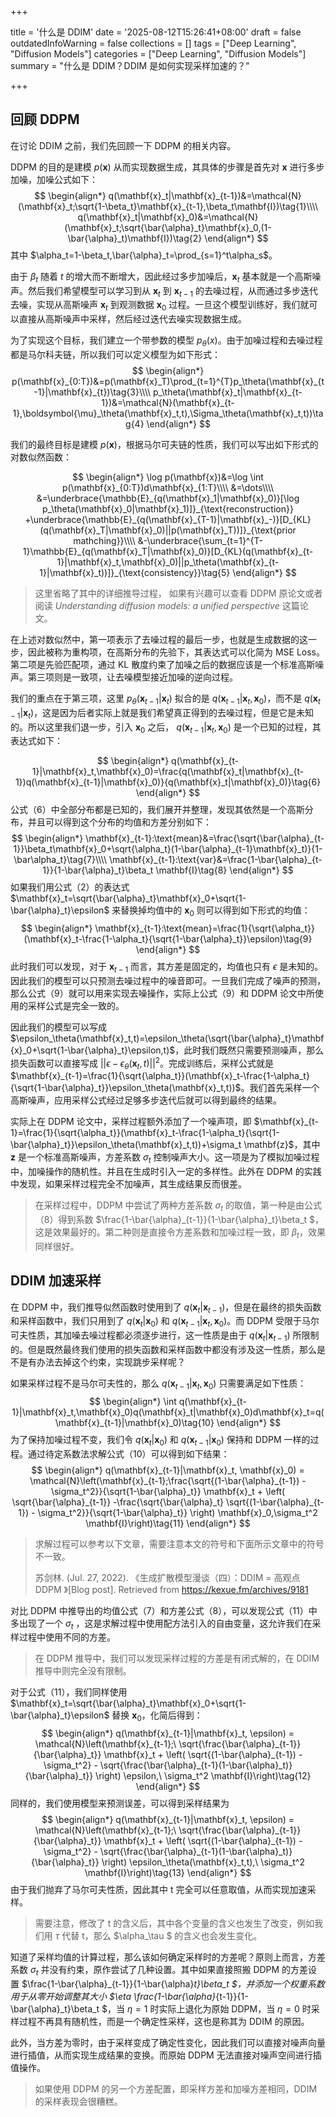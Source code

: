 +++

title = '什么是 DDIM'
date = '2025-08-12T15:26:41+08:00'
draft = false
outdatedInfoWarning = false
collections = []
tags = ["Deep Learning", "Diffusion Models"]
categories = ["Deep Learning", "Diffusion Models"]
summary = "什么是 DDIM？DDIM 是如何实现采样加速的？"

+++

## 回顾 DDPM

在讨论 DDIM 之前，我们先回顾一下 DDPM 的相关内容。

DDPM 的目的是建模 $p(\mathbf{x})$ 从而实现数据生成，其具体的步骤是首先对 $\mathbf{x}$ 进行多步加噪，加噪公式如下：
$$
\begin{align*}
q(\mathbf{x}_t|\mathbf{x}_{t-1})&=\mathcal{N}(\mathbf{x}_t;\sqrt{1-\beta_t}\mathbf{x}_{t-1},\beta_t\mathbf{I})\tag{1}\\\\
q(\mathbf{x}_t|\mathbf{x}_0)&=\mathcal{N}(\mathbf{x}_t;\sqrt{\bar{\alpha}_t}\mathbf{x}_0,(1-\bar{\alpha}_t)\mathbf{I})\tag{2}
\end{align*}
$$
其中 $\alpha_t=1-\beta_t,\bar{\alpha}_t=\prod_{s=1}^t\alpha_s$。

由于 $\beta_t$ 随着 $t$ 的增大而不断增大，因此经过多步加噪后，$\mathbf{x}_t$ 基本就是一个高斯噪声。然后我们希望模型可以学习到从 $\mathbf{x}_t$ 到 $\mathbf{x}_{t-1}$ 的去噪过程，从而通过多步迭代去噪，实现从高斯噪声 $\mathbf{x}_t$ 到观测数据 $\mathbf{x}_0$ 过程。一旦这个模型训练好，我们就可以直接从高斯噪声中采样，然后经过迭代去噪实现数据生成。

为了实现这个目标，我们建立一个带参数的模型 $p_\theta(x)$。由于加噪过程和去噪过程都是马尔科夫链，所以我们可以定义模型为如下形式：
$$
\begin{align*}
p(\mathbf{x}_{0:T})&=p(\mathbf{x}_T)\prod_{t=1}^{T}p_\theta(\mathbf{x}_{t-1}|\mathbf{x}_{t})\tag{3}\\\\
p_\theta(\mathbf{x}_t|\mathbf{x}_{t-1})&=\mathcal{N}(\mathbf{x}_{t-1},\boldsymbol{\mu}_\theta(\mathbf{x}_t,t),\Sigma_\theta(\mathbf{x}_t,t))\tag{4}
\end{align*}
$$

我们的最终目标是建模 $p(\mathbf{x})$，根据马尔可夫链的性质，我们可以写出如下形式的对数似然函数：


$$
\begin{align*}
\log p(\mathbf{x})&=\log \int p(\mathbf{x}_{0:T})d\mathbf{x}_{1:T}\\\\
&=\dots\\\\
&=\underbrace{\mathbb{E}_{q(\mathbf{x}_1|\mathbf{x}_0)}[\log p_\theta(\mathbf{x}_0|\mathbf{x}_1)]}_{\text{reconstruction}}
+\underbrace{\mathbb{E}_{q(\mathbf{x}_{T-1}|\mathbf{x}_-)}[D_{KL}(q(\mathbf{x}_T|\mathbf{x}_0)||p(\mathbf{x}_T))]}_{\text{prior mathching}}\\\\
&-\underbrace{\sum_{t=1}^{T-1}\mathbb{E}_{q(\mathbf{x}_T|\mathbf{x}_0)}[D_{KL}(q(\mathbf{x}_{t-1}|\mathbf{x}_t,\mathbf{x}_0)||p_\theta(\mathbf{x}_{t-1}|\mathbf{x}_t))]}_{\text{consistency}}\tag{5}
\end{align*}
$$


>  这里省略了其中的详细推导过程， 如果有兴趣可以查看 DDPM 原论文或者阅读 *Understanding diffusion models: a unified perspective* 这篇论文。

在上述对数似然中，第一项表示了去噪过程的最后一步，也就是生成数据的这一步，因此被称为重构项，在高斯分布的先验下，其表达式可以化简为 MSE Loss。第二项是先验匹配项，通过 KL 散度约束了加噪之后的数据应该是一个标准高斯噪声。第三项则是一致项，让去噪模型接近加噪的逆向过程。

我们的重点在于第三项，这里<span> $p_\theta(\mathbf{x}_{t-1}|\mathbf{x}_t)$</span> 拟合的是 <span>$q(\mathbf{x}_{t-1}|\mathbf{x}_t,\mathbf{x}_0)$</span>，而不是 <span>$q(\mathbf{x}_{t-1}|\mathbf{x}_t)$</span>，这是因为后者实际上就是我们希望真正得到的去噪过程，但是它是未知的。所以这里我们退一步，引入 <span>$\mathbf{x}_0$ </span>之后，<span> $q(\mathbf{x}_{t-1}|\mathbf{x}_t,\mathbf{x}_0)$</span> 是一个已知的过程，其表达式如下：

$$
\begin{align*}
q(\mathbf{x}_{t-1}|\mathbf{x}_t,\mathbf{x}_0)=\frac{q(\mathbf{x}_t|\mathbf{x}_{t-1})q(\mathbf{x}_{t-1}|\mathbf{x}_0)}{q(\mathbf{x}_t|\mathbf{x}_0)}\tag{6}
\end{align*}
$$
公式（6）中全部分布都是已知的，我们展开并整理，发现其依然是一个高斯分布，并且可以得到这个分布的均值和方差分别如下：
$$
\begin{align*}
\mathbf{x}_{t-1}:\text{mean}&=\frac{\sqrt{\bar{\alpha}_{t-1}}\beta_t\mathbf{x}_0+\sqrt{\alpha_t}(1-\bar{\alpha}_{t-1}\mathbf{x}_t)}{1-\bar\alpha_t}\tag{7}\\\\
\mathbf{x}_{t-1}:\text{var}&=\frac{1-\bar{\alpha}_{t-1}}{1-\bar{\alpha}_t}\beta_t \mathbf{I}\tag{8}
\end{align*}
$$
如果我们用公式（2）的表达式 $\mathbf{x}_t=\sqrt{\bar{\alpha}_t}\mathbf{x}_0+\sqrt{1-\bar{\alpha}_t}\epsilon$ 来替换掉均值中的 $\mathbf{x}_0$ 则可以得到如下形式的均值：
$$
\begin{align*}
\mathbf{x}_{t-1}:\text{mean}=\frac{1}{\sqrt{\alpha_t}}(\mathbf{x}_t-\frac{1-\alpha_t}{\sqrt{1-\bar{\alpha}_t}}\epsilon)\tag{9}
\end{align*}
$$
此时我们可以发现，对于 $\mathbf{x}_{t-1}$ 而言，其方差是固定的，均值也只有 $\epsilon$ 是未知的。因此我们的模型可以只预测去噪过程中的噪音即可。一旦我们完成了噪声的预测，那么公式（9）就可以用来实现去噪操作，实际上公式（9）和 DDPM 论文中所使用的采样公式是完全一致的。

因此我们的模型可以写成 $\epsilon_\theta(\mathbf{x}_t,t)=\epsilon_\theta(\sqrt{\bar{\alpha}_t}\mathbf{x}_0+\sqrt{1-\bar{\alpha}_t}\epsilon,t)$，此时我们既然只需要预测噪声，那么损失函数可以直接写成 $||\epsilon-\epsilon_\theta(\mathbf{x}_t,t)||^2$。完成训练后，采样公式就是 $\mathbf{x}_{t-1}=\frac{1}{\sqrt{\alpha_t}}(\mathbf{x}_t-\frac{1-\alpha_t}{\sqrt{1-\bar{\alpha}_t}}\epsilon_\theta(\mathbf{x}_t,t))$。我们首先采样一个高斯噪声，应用采样公式经过足够多步迭代后就可以得到最终的结果。

实际上在 DDPM 论文中，采样过程额外添加了一个噪声项，即 $\mathbf{x}_{t-1}=\frac{1}{\sqrt{\alpha_t}}(\mathbf{x}_t-\frac{1-\alpha_t}{\sqrt{1-\bar{\alpha}_t}}\epsilon_\theta(\mathbf{x}_t,t))+\sigma_t \mathbf{z}$，其中 $\mathbf{z}$ 是一个标准高斯噪声，方差系数 $\sigma_t$ 控制噪声大小。这一项是为了模拟加噪过程中，加噪操作的随机性。并且在生成时引入一定的多样性。此外在 DDPM 的实践中发现，如果采样过程完全不加噪声，其生成结果反而很差。

> 在采样过程中，DDPM 中尝试了两种方差系数 $\sigma_t$ 的取值，第一种是由公式（8）得到系数 $\frac{1-\bar{\alpha}_{t-1}}{1-\bar{\alpha}_t}\beta_t $，这是效果最好的。第二种则是直接令方差系数和加噪过程一致，即 $\beta_t$，效果同样很好。

## DDIM 加速采样

在 DDPM 中，我们推导似然函数时使用到了 $q(\mathbf{x}_{t}|\mathbf{x}_{t-1})$，但是在最终的损失函数和采样函数中，我们只用到了 $q(\mathbf{x}_t|\mathbf{x}_0)$ 和 $q(\mathbf{x}_{t-1}|\mathbf{x}_t,\mathbf{x}_0)$。而 DDPM 受限于马尔可夫性质，其加噪去噪过程都必须逐步进行，这一性质是由于 $q(\mathbf{x}_t|\mathbf{x}_{t-1})$ 所限制的。但是既然最终我们使用的损失函数和采样函数中都没有涉及这一性质，那么是不是有办法去掉这个约束，实现跳步采样呢？

如果采样过程不是马尔可夫性的，那么 $q(\mathbf{x}_{t-1}|\mathbf{x}_t,\mathbf{x}_0)$ 只需要满足如下性质：
$$
\begin{align*}
\int q(\mathbf{x}_{t-1}|\mathbf{x}_t,\mathbf{x}_0)q(\mathbf{x}_t|\mathbf{x}_0)d\mathbf{x}_t=q(\mathbf{x}_{t-1}|\mathbf{x}_0)\tag{10}
\end{align*}
$$
为了保持加噪过程不变，我们令 $q(\mathbf{x}_t|\mathbf{x}_0)$ 和 $q(\mathbf{x}_{t-1}|\mathbf{x}_0)$ 保持和 DDPM 一样的过程。通过待定系数法求解公式（10）可以得到如下结果：
$$
\begin{align*}
q(\mathbf{x}_{t-1}|\mathbf{x}_t, \mathbf{x}_0) = \mathcal{N}\left(\mathbf{x}_{t-1};\frac{\sqrt{(1-\bar{\alpha}_{t-1}) - \sigma_t^2}}{\sqrt{1-\bar{\alpha}_t}} \mathbf{x}_t + \left( \sqrt{\bar{\alpha}_{t-1}} -\frac{\sqrt{\bar{\alpha}_t} \sqrt{(1-\bar{\alpha}_{t-1}) - \sigma_t^2}}{\sqrt{1-\bar{\alpha}_t}} \right) \mathbf{x}_0,\sigma_t^2 \mathbf{I}\right)\tag{11}
\end{align*}
$$

> 求解过程可以参考以下文章，需要注意本文的符号和下面所示文章中的符号不一致。
>
> 苏剑林. (Jul. 27, 2022). 《生成扩散模型漫谈（四）：DDIM = 高观点DDPM 》[Blog post]. Retrieved from https://kexue.fm/archives/9181

对比 DDPM 中推导出的均值公式（7）和方差公式（8），可以发现公式（11）中多出现了一个 $\sigma_t$ ，这是求解过程中使用配方法引入的自由变量，这允许我们在采样过程中使用不同的方差。

> 在 DDPM 推导中，我们可以发现采样过程的方差是有闭式解的，在 DDIM 推导中则完全没有限制。

对于公式（11），我们同样使用 $\mathbf{x}_t=\sqrt{\bar{\alpha}_t}\mathbf{x}_0+\sqrt{1-\bar{\alpha}_t}\epsilon$ 替换 $\mathbf{x}_0$，化简后得到：
$$
\begin{align*}
q(\mathbf{x}_{t-1}|\mathbf{x}_t, \epsilon) = \mathcal{N}\left(\mathbf{x}_{t-1};\ \sqrt{\frac{\bar{\alpha}_{t-1}}{\bar{\alpha}_t}} \mathbf{x}_t + \left( \sqrt{(1-\bar{\alpha}_{t-1}) - \sigma_t^2} - \sqrt{\frac{\bar{\alpha}_{t-1}(1-\bar{\alpha}_t)}{\bar{\alpha}_t}} \right) \epsilon,\ \sigma_t^2 \mathbf{I}\right)\tag{12}
\end{align*}
$$
同样的，我们使用模型来预测误差，可以得到采样结果为
$$
\begin{align*}
q(\mathbf{x}_{t-1}|\mathbf{x}_t, \epsilon) = \mathcal{N}\left(\mathbf{x}_{t-1};\ \sqrt{\frac{\bar{\alpha}_{t-1}}{\bar{\alpha}_t}} \mathbf{x}_t + \left( \sqrt{(1-\bar{\alpha}_{t-1}) - \sigma_t^2} - \sqrt{\frac{\bar{\alpha}_{t-1}(1-\bar{\alpha}_t)}{\bar{\alpha}_t}} \right) \epsilon_\theta(\mathbf{x}_t,t),\ \sigma_t^2 \mathbf{I}\right)\tag{13}
\end{align*}
$$
由于我们抛弃了马尔可夫性质，因此其中 t 完全可以任意取值，从而实现加速采样。

> 需要注意，修改了 t 的含义后，其中各个变量的含义也发生了改变，例如我们用 $\tau$ 代替 t，那么  $\alpha_\tau $ 的含义也会发生变化。

知道了采样均值的计算过程，那么该如何确定采样时的方差呢？原则上而言，方差系数 $\sigma_t$ 并没有约束，原作尝试了几种设置。其中如果直接照搬 DDPM 的方差设置 $\frac{1-\bar{\alpha}_{t-1}}{1-\bar{\alpha}_t}\beta_t $，并添加一个权重系数用于从零开始调整其大小 $\eta \frac{1-\bar{\alpha}_{t-1}}{1-\bar{\alpha}_t}\beta_t $，当 $\eta=1$ 时实际上退化为原始 DDPM，当 $\eta=0$ 时采样过程不再具有随机性，而是一个确定性采样，这也是称其为 DDIM 的原因。

此外，当方差为零时，由于采样变成了确定性变化，因此我们可以直接对噪声向量进行插值，从而实现生成结果的变换。而原始 DDPM 无法直接对噪声空间进行插值操作。

> 如果使用 DDPM 的另一个方差配置，即采样方差和加噪方差相同，DDIM 的采样表现会很糟糕。
